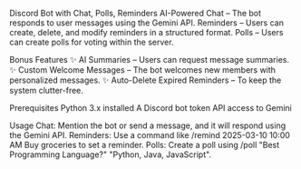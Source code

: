 Discord Bot with Chat, Polls, Reminders
 AI-Powered Chat – The bot responds to user messages using the Gemini API.
Reminders – Users can create, delete, and modify reminders in a structured format.
 Polls – Users can create polls for voting within the server.

 
Bonus Features 
✨ AI Summaries – Users can request message summaries.
 ✨ Custom Welcome Messages – The bot welcomes new members with personalized messages.
 ✨ Auto-Delete Expired Reminders – To keep the system clutter-free.
 
Prerequisites
Python 3.x installed
A Discord bot token
API access to Gemini

Usage
Chat: Mention the bot or send a message, and it will respond using the Gemini API.
Reminders: Use a command like /remind 2025-03-10 10:00 AM Buy groceries to set a reminder.
Polls: Create a poll using /poll "Best Programming Language?" "Python, Java, JavaScript".
